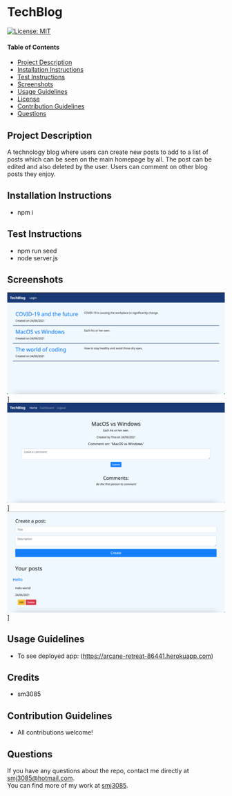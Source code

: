 # TechBlog


  [![License: MIT](https://img.shields.io/badge/License-MIT-yellow.svg)](https://opensource.org/licenses/MIT)
  
  #### Table of Contents
  * [Project Description](#project-description)
  * [Installation Instructions](#installation-instructions)
  * [Test Instructions](#test-instructions)
  * [Screenshots](#screenshots)
  * [Usage Guidelines](#usage-guidelines)
  * [License](#license)
  * [Contribution Guidelines](#contribution-guidelines)
  * [Questions](#questions)

  ## Project Description 
  A technology blog where users can create new posts to add to a list of posts which can be seen on the main homepage by all. The post can be edited and also deleted by the user.
  Users can comment on other blog posts they enjoy.


  ## Installation Instructions
  * npm i

  ## Test Instructions
  * npm run seed
  * node server.js

  ## Screenshots
  ![picture](public/assets/img/Screenshot1.png)]
  ![picture](public/assets/img/Screenshot2.png)]
  ![picture](public/assets/img/Screenshot3.png)]

  ## Usage Guidelines
  * To see deployed app:
  (https://arcane-retreat-86441.herokuapp.com)

  ## Credits
  * sm3085

  ## Contribution Guidelines
  * All contributions welcome! 

  

  ## Questions
  If you have any questions about the repo, contact me directly at smj3085@hotmail.com. </br>
  You can find more of my work at [smj3085](http://github.com/smj3085).